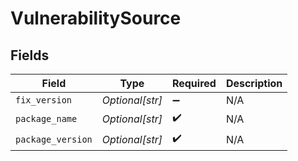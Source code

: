 # VulnerabilitySource


## Fields

| Field              | Type               | Required           | Description        |
| ------------------ | ------------------ | ------------------ | ------------------ |
| `fix_version`      | *Optional[str]*    | :heavy_minus_sign: | N/A                |
| `package_name`     | *Optional[str]*    | :heavy_check_mark: | N/A                |
| `package_version`  | *Optional[str]*    | :heavy_check_mark: | N/A                |